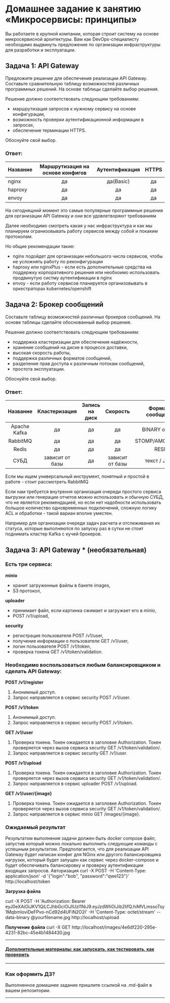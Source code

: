 
# Домашнее задание к занятию «Микросервисы: принципы»

Вы работаете в крупной компании, которая строит систему на основе микросервисной архитектуры.
Вам как DevOps-специалисту необходимо выдвинуть предложение по организации инфраструктуры для разработки и эксплуатации.

## Задача 1: API Gateway 

Предложите решение для обеспечения реализации API Gateway. Составьте сравнительную таблицу возможностей различных программных решений. На основе таблицы сделайте выбор решения.

Решение должно соответствовать следующим требованиям:
- маршрутизация запросов к нужному сервису на основе конфигурации,
- возможность проверки аутентификационной информации в запросах,
- обеспечение терминации HTTPS.

Обоснуйте свой выбор.
  ### Ответ:
  | Название | Маршрутизация на основе конфигов | Аутентификация | HTTPS |
  | --- | :---: | :---: | :---: |
  | nginx | да | да(Basic) | да |
  | haproxy | да | да | да |
  | envoy | да | да | да |

  На сегоднящний момент это самые популярные программные решения для организации API Gateway и они все удовлетворяют требованиям

  Далее необходимо смотреть какая у нас инфраструктура и как мы планируем огранизовывать работу сервисов между собой и покаким протоколам.

  Но общие рекомендации такие:
  - nginx подойдет для организации небольшого числа сервисов, чтобы не усложнять работу по реконфигурации
  - haproxy или nginxPlus -  если есть дополнительные средства на поддержку корпоративного решения или необхоимо использовать продвинутую систму аутентификации в nginx
  - envoy - если работу сервисов планируется организовывать в оркестраторах kubernetes/openshift

## Задача 2: Брокер сообщений

Составьте таблицу возможностей различных брокеров сообщений. На основе таблицы сделайте обоснованный выбор решения.

Решение должно соответствовать следующим требованиям:
- поддержка кластеризации для обеспечения надёжности,
- хранение сообщений на диске в процессе доставки,
- высокая скорость работы,
- поддержка различных форматов сообщений,
- разделение прав доступа к различным потокам сообщений,
- простота эксплуатации.

Обоснуйте свой выбор.

  ### Ответ:
  | Название | Кластеризация | Запись на диск | Скорость | Форматы сообщений | ACL | Сложность |
  | :---: | :---: | :---: | :---: | :---: | :---: | :---: |
  | Apache Kafka | да | да | да | BINARY on TCP | да | нет |
  | RabbitMQ | да | да | да | STOMP/AMQP/MQTT | да | нет |
  | Redis | да | да | да | RESP | да | нет |
  | СУБД | зависит от базы | да | зависит от базы | текст / JSON | да | да |

  Если мы ищем универсальный инструмент, понятный и простой в работе - стоит рассмотреть RabbitMQ

  Если нам требуется внутрення организация очереди простого сервиса выгрузки или генерации отчетов можно использовать и обычную СУБД, что не является рекомендацией, но если нет надобности использовать большое количество одновременных подключений, сложную логику ACL и обработки - такой вариан вполне уместен.
  
  Например для организации очереди задач расчета и отслеживания их статуса, которые выполняются по запуску раз в сутки не стоит поднимать кластер Kafka с кучей брокеров.

## Задача 3: API Gateway * (необязательная)

### Есть три сервиса:

**minio**
- хранит загруженные файлы в бакете images,
- S3 протокол,

**uploader**
- принимает файл, если картинка сжимает и загружает его в minio,
- POST /v1/upload,

**security**
- регистрация пользователя POST /v1/user,
- получение информации о пользователе GET /v1/user,
- логин пользователя POST /v1/token,
- проверка токена GET /v1/token/validation.

### Необходимо воспользоваться любым балансировщиком и сделать API Gateway:

**POST /v1/register**
1. Анонимный доступ.
2. Запрос направляется в сервис security POST /v1/user.

**POST /v1/token**
1. Анонимный доступ.
2. Запрос направляется в сервис security POST /v1/token.

**GET /v1/user**
1. Проверка токена. Токен ожидается в заголовке Authorization. Токен проверяется через вызов сервиса security GET /v1/token/validation/.
2. Запрос направляется в сервис security GET /v1/user.

**POST /v1/upload**
1. Проверка токена. Токен ожидается в заголовке Authorization. Токен проверяется через вызов сервиса security GET /v1/token/validation/.
2. Запрос направляется в сервис uploader POST /v1/upload.

**GET /v1/user/{image}**
1. Проверка токена. Токен ожидается в заголовке Authorization. Токен проверяется через вызов сервиса security GET /v1/token/validation/.
2. Запрос направляется в сервис minio GET /images/{image}.

### Ожидаемый результат

Результатом выполнения задачи должен быть docker compose файл, запустив который можно локально выполнить следующие команды с успешным результатом.
Предполагается, что для реализации API Gateway будет написан конфиг для NGinx или другого балансировщика нагрузки, который будет запущен как сервис через docker-compose и будет обеспечивать балансировку и проверку аутентификации входящих запросов.
Авторизация
curl -X POST -H 'Content-Type: application/json' -d '{"login":"bob", "password":"qwe123"}' http://localhost/token

**Загрузка файла**

curl -X POST -H 'Authorization: Bearer eyJ0eXAiOiJKV1QiLCJhbGciOiJIUzI1NiJ9.eyJzdWIiOiJib2IifQ.hiMVLmssoTsy1MqbmIoviDeFPvo-nCd92d4UFiN2O2I' -H 'Content-Type: octet/stream' --data-binary @yourfilename.jpg http://localhost/upload

**Получение файла**
curl -X GET http://localhost/images/4e6df220-295e-4231-82bc-45e4b1484430.jpg

---

#### [Дополнительные материалы: как запускать, как тестировать, как проверить](https://github.com/netology-code/devkub-homeworks/tree/main/11-microservices-02-principles)

---

### Как оформить ДЗ?

Выполненное домашнее задание пришлите ссылкой на .md-файл в вашем репозитории.

---
